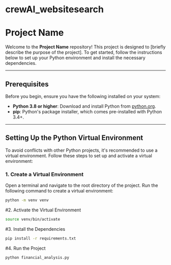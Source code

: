 # crewAI_websitesearch
# Project Name

Welcome to the **Project Name** repository! This project is designed to [briefly describe the purpose of the project]. To get started, follow the instructions below to set up your Python environment and install the necessary dependencies.

---

## Prerequisites

Before you begin, ensure you have the following installed on your system:

- **Python 3.8 or higher**: Download and install Python from [python.org](https://www.python.org/downloads/).
- **pip**: Python's package installer, which comes pre-installed with Python 3.4+.

---

## Setting Up the Python Virtual Environment

To avoid conflicts with other Python projects, it's recommended to use a virtual environment. Follow these steps to set up and activate a virtual environment:

### 1. Create a Virtual Environment

Open a terminal and navigate to the root directory of the project. Run the following command to create a virtual environment:

```bash
python -m venv venv
```
#2. Activate the Virtual Environment

```bash
source venv/bin/activate
```
#3. Install the Dependencies

```bash
pip install -r requirements.txt
```

#4. Run the Project

```bash
python financial_analysis.py
```
